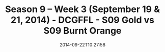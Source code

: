 ---
title: Season 9 – Week 3 (September 19 & 21, 2014) - DCGFFL - S09 Gold vs S09 Burnt
  Orange
teams-score:
- team: _teams/s09-gold.md
  score: 46
- team: _teams/s09-burnt-orange.md
  score: 19
mvp: 'Gold: Baxter O''Brien / B. Orange: Jacob Willis'
game-ball: N/A
season: -1
week: 0
date: '2014-09-22T10:27:58'
pageid: 1825-4457-vs-4453
---